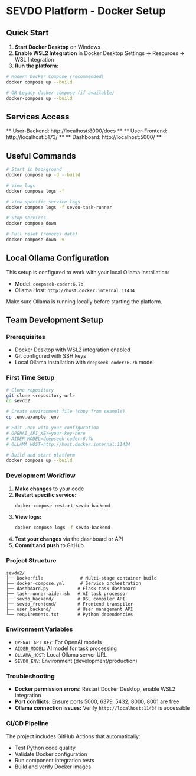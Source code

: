 # SEVDO Platform - Docker Setup

## Quick Start

1. **Start Docker Desktop** on Windows
2. **Enable WSL2 Integration** in Docker Desktop Settings → Resources → WSL Integration
3. **Run the platform:**

```bash
# Modern Docker Compose (recommended)
docker compose up --build

# OR Legacy docker-compose (if available)  
docker-compose up --build
```

## Services Access
** User-Backend: http://localhost:8000/docs **
** User-Frontend: http://localhost:5173/ **
** Dashboard: http://localhost:5000/ **

## Useful Commands
```bash
# Start in background
docker compose up -d --build

# View logs
docker compose logs -f

# View specific service logs
docker compose logs -f sevdo-task-runner

# Stop services
docker compose down

# Full reset (removes data)
docker compose down -v
```

## Local Ollama Configuration
This setup is configured to work with your local Ollama installation:
- Model: `deepseek-coder:6.7b`
- Ollama Host: `http://host.docker.internal:11434`

Make sure Ollama is running locally before starting the platform.

## Team Development Setup

### Prerequisites
- Docker Desktop with WSL2 integration enabled
- Git configured with SSH keys
- Local Ollama installation with `deepseek-coder:6.7b` model

### First Time Setup
```bash
# Clone repository
git clone <repository-url>
cd sevdo2

# Create environment file (copy from example)
cp .env.example .env

# Edit .env with your configuration
# OPENAI_API_KEY=your-key-here
# AIDER_MODEL=deepseek-coder:6.7b
# OLLAMA_HOST=http://host.docker.internal:11434

# Build and start platform
docker compose up --build
```

### Development Workflow
1. **Make changes** to your code
2. **Restart specific service:**
   ```bash
   docker compose restart sevdo-backend
   ```
3. **View logs:**
   ```bash
   docker compose logs -f sevdo-backend
   ```
4. **Test your changes** via the dashboard or API
5. **Commit and push** to GitHub

### Project Structure
```
sevdo2/
├── Dockerfile              # Multi-stage container build
├── docker-compose.yml      # Service orchestration
├── dashboard.py           # Flask task dashboard
├── task-runner-aider.sh   # AI task processor
├── sevdo_backend/         # DSL compiler API
├── sevdo_frontend/        # Frontend transpiler
├── user_backend/          # User management API
└── requirements.txt       # Python dependencies
```

### Environment Variables
- `OPENAI_API_KEY`: For OpenAI models
- `AIDER_MODEL`: AI model for task processing 
- `OLLAMA_HOST`: Local Ollama server URL
- `SEVDO_ENV`: Environment (development/production)

### Troubleshooting
- **Docker permission errors:** Restart Docker Desktop, enable WSL2 integration
- **Port conflicts:** Ensure ports 5000, 6379, 5432, 8000, 8001 are free
- **Ollama connection issues:** Verify `http://localhost:11434` is accessible

### CI/CD Pipeline
The project includes GitHub Actions that automatically:
- Test Python code quality
- Validate Docker configuration
- Run component integration tests
- Build and verify Docker images
